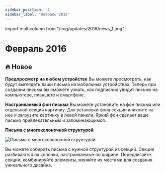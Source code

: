 ```yaml
---
sidebar_position: -1
sidebar_label: 'Февраль 2016'
---
```


import multicolumn from "/img/updates/2016/news_1.png";

# Февраль 2016

## 🔥 Новое

**Предпросмотр на любом устройстве**
Вы можете просмотреть, как будут выглядеть ваши письма на мобильных устройствах. Теперь при создании письма вы сможете узнать, как подписчик увидит письмо на компьютере, планшете и смартфоне.

**Настраиваемый фон письма**
Вы можете установить на фон письма или отдельной секции картинку. Для установки фона секции кликните на нее и загрузите картинку в левой панели. Яркий фон сделает ваше письмо привлекательным и запоминающимся.

**Письма с многоколоночной структурой**

<p align="left">
    <img src={multicolumn} alt="Письма с многоколоночной структурой" />
</p>
Вы можете собирать письма с нужной структурой из секций. Секции разбиваются на колонки, настраиваемые по ширине. Передвигайте секции, комбинируйте элементы, меняйте их местами для создания уникального дизайна.
